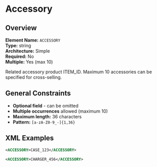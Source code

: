 # Accessory

## Overview

**Element Name:** `ACCESSORY`  
**Type:** string  
**Architecture:** Simple  
**Required:** No  
**Multiple:** Yes (max 10)  

Related accessory product ITEM_ID. Maximum 10 accessories can be specified for cross-selling.



## General Constraints

- **Optional field** - can be omitted
- **Multiple occurrences** allowed (maximum 10)
- **Maximum length:** 36 characters
- **Pattern:** `[a-zA-Z0-9_-]{1,36}`

## XML Examples

```xml
<ACCESSORY>CASE_123</ACCESSORY>
```

```xml
<ACCESSORY>CHARGER_456</ACCESSORY>
```




